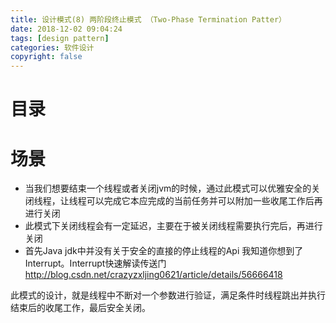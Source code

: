 ```yaml
---
title: 设计模式(8) 两阶段终止模式 （Two-Phase Termination Patter）
date: 2018-12-02 09:04:24
tags: [design pattern]
categories: 软件设计
copyright: false
---
```


# 目录

<!-- toc -->



# 场景

- 当我们想要结束一个线程或者关闭jvm的时候，通过此模式可以优雅安全的关闭线程，让线程可以完成它本应完成的当前任务并可以附加一些收尾工作后再进行关闭
- 此模式下关闭线程会有一定延迟，主要在于被关闭线程需要执行完后，再进行关闭
- 首先Java jdk中并没有关于安全的直接的停止线程的Api 我知道你想到了Interrupt。Interrupt快速解读传送门 http://blog.csdn.net/crazyzxljing0621/article/details/56666418

此模式的设计，就是线程中不断对一个参数进行验证，满足条件时线程跳出并执行结束后的收尾工作，最后安全关闭。


